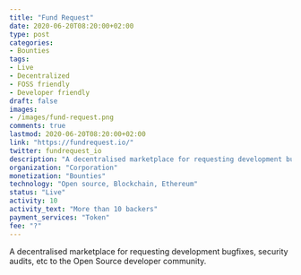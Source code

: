 ```yaml
---
title: "Fund Request"
date: 2020-06-20T08:20:00+02:00
type: post
categories:
- Bounties
tags:
- Live
- Decentralized
- FOSS friendly
- Developer friendly 
draft: false
images:
- /images/fund-request.png
comments: true
lastmod: 2020-06-20T08:20:00+02:00
link: "https://fundrequest.io/"
twitter: fundrequest_io
description: "A decentralised marketplace for requesting development bug fixes, security audits, etc to the Open Source developer community. "
organization: "Corporation"
monetization: "Bounties"
technology: "Open source, Blockchain, Ethereum"
status: "Live"
activity: 10
activity_text: "More than 10 backers"
payment_services: "Token"
fee: "?"
---
```


A decentralised marketplace for requesting development bugfixes, security audits, etc to the Open Source developer community. <!--more-->


